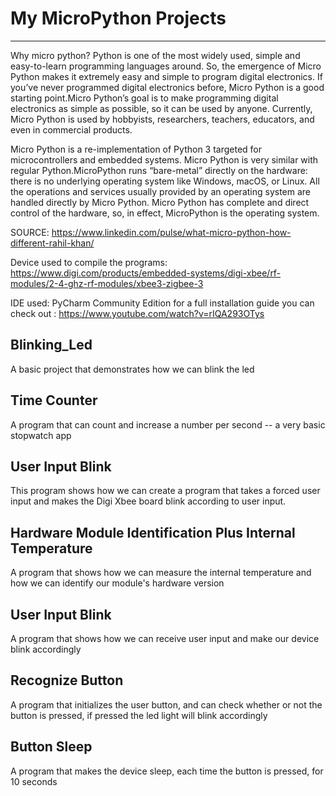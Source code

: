 # My MicroPython Projects
-----------------------------------

Why micro python?
Python is one of the most widely used, simple and easy-to-learn programming languages around. So, the emergence of Micro Python makes it extremely easy and simple to program digital electronics. If you’ve never programmed digital electronics before, Micro Python is a good starting point.Micro Python’s goal is to make programming digital electronics as simple as possible, so it can be used by anyone. Currently, Micro Python is used by hobbyists, researchers, teachers, educators, and even in commercial products.

Micro Python is a re-implementation of Python 3 targeted for microcontrollers and embedded systems. Micro Python is very similar with regular Python.MicroPython runs “bare-metal” directly on the hardware: there is no underlying operating system like Windows, macOS, or Linux. All the operations and services usually provided by an operating system are handled directly by Micro Python. Micro Python has complete and direct control of the hardware, so, in effect, MicroPython is the operating system.

SOURCE: https://www.linkedin.com/pulse/what-micro-python-how-different-rahil-khan/
 
Device used to compile the programs: https://www.digi.com/products/embedded-systems/digi-xbee/rf-modules/2-4-ghz-rf-modules/xbee3-zigbee-3


IDE used: PyCharm Community Edition for  a full installation guide you can check out : https://www.youtube.com/watch?v=rIQA293OTys


Blinking_Led
------------------

A basic project that demonstrates how we can blink the led


Time Counter
------------------

A program that can count and increase a number per second -- a very basic stopwatch app


User Input Blink
-----------------

This program shows how we can create a program that takes a forced user input and makes the Digi Xbee board blink according to user input. 

Hardware Module Identification Plus Internal Temperature
-----------------

A program that shows how we can measure the internal temperature and how we can identify our module's hardware version


User Input Blink
----------------

A program that shows how we can receive user input and make our device blink accordingly


Recognize Button
---------------

A program that initializes the user button, and can check whether or not the button is pressed, if pressed the led light will blink accordingly

Button Sleep
---------------

A program that makes the device sleep, each time the button is pressed, for 10 seconds

